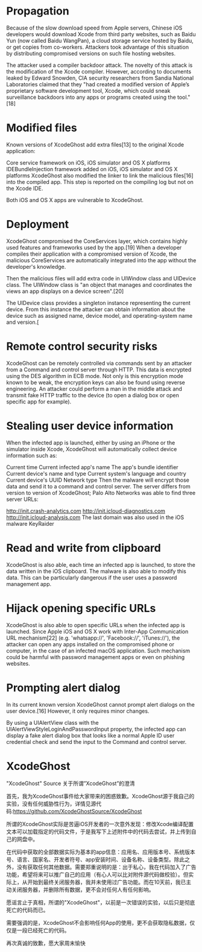 # Propagation

Because of the slow download speed from Apple servers, Chinese iOS developers would download Xcode from third party websites, such as Baidu Yun (now called Baidu WangPan), a cloud storage service hosted by Baidu, or get copies from co-workers. Attackers took advantage of this situation by distributing compromised versions on such file hosting websites.

The attacker used a compiler backdoor attack. The novelty of this attack is the modification of the Xcode compiler. However, according to documents leaked by Edward Snowden, CIA security researchers from Sandia National Laboratories claimed that they "had created a modified version of Apple’s proprietary software development tool, Xcode, which could sneak surveillance backdoors into any apps or programs created using the tool."[18]

# Modified files

Known versions of XcodeGhost add extra files[13] to the original Xcode application:

Core service framework on iOS, iOS simulator and OS X platforms
IDEBundleInjection framework added on iOS, iOS simulator and OS X platforms
XcodeGhost also modified the linker to link the malicious files[16] into the compiled app. This step is reported on the compiling log but not on the Xcode IDE.

Both iOS and OS X apps are vulnerable to XcodeGhost.

# Deployment

XcodeGhost compromised the CoreServices layer, which contains highly used features and frameworks used by the app.[19] When a developer compiles their application with a compromised version of Xcode, the malicious CoreServices are automatically integrated into the app without the developer's knowledge.

Then the malicious files will add extra code in UIWindow class and UIDevice class. The UIWindow class is "an object that manages and coordinates the views an app displays on a device screen".[20]

The UIDevice class provides a singleton instance representing the current device. From this instance the attacker can obtain information about the device such as assigned name, device model, and operating-system name and version.[



# Remote control security risks

XcodeGhost can be remotely controlled via commands sent by an attacker from a Command and control server through HTTP. This data is encrypted using the DES algorithm in ECB mode. Not only is this encryption mode known to be weak, the encryption keys can also be found using reverse engineering. An attacker could perform a man in the middle attack and transmit fake HTTP traffic to the device (to open a dialog box or open specific app for example).

# Stealing user device information

When the infected app is launched, either by using an iPhone or the simulator inside Xcode, XcodeGhost will automatically collect device information such as:

Current time
Current infected app's name
The app's bundle identifier
Current device's name and type
Current system's language and country
Current device's UUID
Network type
Then the malware will encrypt those data and send it to a command and control server. The server differs from version to version of XcodeGhost; Palo Alto Networks was able to find three server URLs:

http://init.crash-analytics.com
http://init.icloud-diagnostics.com
http://init.icloud-analysis.com
The last domain was also used in the iOS malware KeyRaider

# Read and write from clipboard



XcodeGhost is also able, each time an infected app is launched, to store the data written in the iOS clipboard. The malware is also able to modify this data. This can be particularly dangerous if the user uses a password management app.

# Hijack opening specific URLs



XcodeGhost is also able to open specific URLs when the infected app is launched. Since Apple iOS and OS X work with Inter-App Communication URL mechanism[22] (e.g. 'whatsapp://', 'Facebook://', 'iTunes://'), the attacker can open any apps installed on the compromised phone or computer, in the case of an infected macOS application. Such mechanism could be harmful with password management apps or even on phishing websites.

# Prompting alert dialog



In its current known version XcodeGhost cannot prompt alert dialogs on the user device.[16] However, it only requires minor changes.

By using a UIAlertView class with the UIAlertViewStyleLoginAndPasswordInput property, the infected app can display a fake alert dialog box that looks like a normal Apple ID user credential check and send the input to the Command and control server.

# XcodeGhost
"XcodeGhost" Source
关于所谓”XcodeGhost”的澄清

首先，我为XcodeGhost事件给大家带来的困惑致歉。XcodeGhost源于我自己的实验，没有任何威胁性行为，详情见源代码:https://github.com/XcodeGhostSource/XcodeGhost

所谓的XcodeGhost实际是苦逼iOS开发者的一次意外发现：修改Xcode编译配置文本可以加载指定的代码文件，于是我写下上述附件中的代码去尝试，并上传到自己的网盘中。

在代码中获取的全部数据实际为基本的app信息：应用名、应用版本号、系统版本号、语言、国家名、开发者符号、app安装时间、设备名称、设备类型。除此之外，没有获取任何其他数据。需要郑重说明的是：出于私心，我在代码加入了广告功能，希望将来可以推广自己的应用（有心人可以比对附件源代码做校验）。但实际上，从开始到最终关闭服务器，我并未使用过广告功能。而在10天前，我已主动关闭服务器，并删除所有数据，更不会对任何人有任何影响。

愿谣言止于真相，所谓的"XcodeGhost"，以前是一次错误的实验，以后只是彻底死亡的代码而已。

需要强调的是，XcodeGhost不会影响任何App的使用，更不会获取隐私数据，仅仅是一段已经死亡的代码。

再次真诚的致歉，愿大家周末愉快

